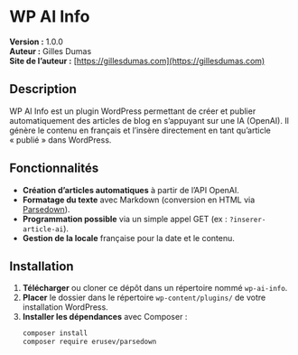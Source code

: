 # WP AI Info

**Version :** 1.0.0  
**Auteur :** Gilles Dumas  
**Site de l’auteur :** [https://gillesdumas.com](https://gillesdumas.com)

## Description

WP AI Info est un plugin WordPress permettant de créer et publier automatiquement des articles de blog en s’appuyant sur une IA (OpenAI). Il génère le contenu en français et l’insère directement en tant qu’article « publié » dans WordPress.

## Fonctionnalités

- **Création d’articles automatiques** à partir de l’API OpenAI.
- **Formatage du texte** avec Markdown (conversion en HTML via [Parsedown](https://github.com/erusev/parsedown)).
- **Programmation possible** via un simple appel GET (ex : `?inserer-article-ai`).
- **Gestion de la locale** française pour la date et le contenu.

## Installation

1. **Télécharger** ou cloner ce dépôt dans un répertoire nommé `wp-ai-info`.
2. **Placer** le dossier dans le répertoire `wp-content/plugins/` de votre installation WordPress.
3. **Installer les dépendances** avec Composer :
   ```bash
   composer install
   composer require erusev/parsedown
